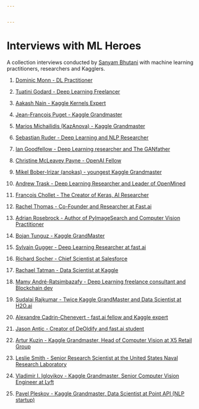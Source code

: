 ```yaml
---


---
```


<h1 id="interviews-with-ml-heroes">Interviews with ML Heroes</h1>
<p>A collection interviews conducted by <a href="https://hackernoon.com/@init_27">Sanyam Bhutani</a> with machine learning practitioners, researchers and Kagglers.</p>
<ol>
<li>
<p><a href="https://hackernoon.com/dominic-monn-dl-practitioner-interview-1-ced61f4ac6"> Dominic Monn - DL Practitioner</a></p>
</li>
<li>
<p><a href="https://hackernoon.com/interview-with-deep-learning-freelancer-tuatini-godard-e661a3995fb1">Tuatini Godard - Deep Learning Freelancer</a></p>
</li>
<li>
<p><a href="https://hackernoon.com/interview-with-kaggle-kernels-expert-aakash-nain-73209223bbd0">Aakash Nain - Kaggle Kernels Expert</a></p>
</li>
<li>
<p><a href="https://hackernoon.com/interview-with-twice-kaggle-grandmaster-dr-jean-francois-puget-cpmp-6d92328e433a">Jean-François Puget - Kaggle Grandmaster</a></p>
</li>
<li>
<p><a href="https://hackernoon.com/interview-with-kaggle-competitions-grandmaster-kazanova-rank-3-dr-marios-michailidis-cc515194cb67">Marios Michailidis (KazAnova) - Kaggle Grandmaster</a></p>
</li>
<li>
<p><a href="https://hackernoon.com/interview-with-deep-learning-and-nlp-researcher-sebastian-ruder-91ddaf473c4b">Sebastian  Ruder - Deep Learning and NLP Researcher</a></p>
</li>
<li>
<p><a href="https://hackernoon.com/interview-with-deep-learning-researcher-and-the-ganfather-dr-ian-goodfellow-cd300863ecff">Ian Goodfellow - Deep Learning researcher and The GANfather</a></p>
</li>
<li>
<p><a href="https://hackernoon.com/interview-with-openai-fellow-christine-mcleavey-payne-aaef948ad571">Christine McLeavey Payne - OpenAI Fellow</a></p>
</li>
<li>
<p><a href="https://hackernoon.com/interview-with-the-youngest-kaggle-grandmaster-mikel-bober-irizar-anokas-17dfd2461070">Mikel Bober-Irizar (anokas) - youngest Kaggle Grandmaster</a></p>
</li>
<li>
<p><a href="https://hackernoon.com/interview-with-deep-learning-researcher-and-leader-of-openmined-andrew-trask-77cd33570a8c">Andrew Trask - Deep Learning Researcher and Leader of OpenMined</a></p>
</li>
<li>
<p><a href="https://hackernoon.com/interview-with-the-creator-of-keras-ai-researcher-fran%C3%A7ois-chollet-823cf1099b7c">François Chollet - The Creator of Keras, AI Researcher</a></p>
</li>
<li>
<p><a href="https://hackernoon.com/interview-with-the-co-founder-and-researcher-at-fast-ai-dr-rachel-thomas-b00e1702a28a">Rachel Thomas - Co-Founder and Researcher at Fast.ai</a></p>
</li>
<li>
<p><a href="https://hackernoon.com/interview-with-the-author-of-pyimagesearch-and-computer-vision-practitioner-dr-adrian-rosebrock-e00583a225a0">Adrian Rosebrock - Author of PyImageSearch and Computer Vision Practitioner</a></p>
</li>
<li>
<p><a href="https://hackernoon.com/interview-with-kaggle-grandmaster-dr-bojan-tunguz-726b28e601e">Bojan Tunguz - Kaggle GrandMaster</a></p>
</li>
<li>
<p><a href="https://hackernoon.com/interview-with-deep-learning-researcher-at-fast-ai-sylvain-gugger-7cb08fe2ff53">Sylvain Gugger - Deep Learning Researcher at fast.ai</a></p>
</li>
<li>
<p><a href="https://hackernoon.com/interview-with-chief-scientist-at-salesforce-dr-richard-socher-c982b9edcd12">Richard Socher - Chief Scientist at Salesforce</a></p>
</li>
<li>
<p><a href="https://hackernoon.com/interview-with-data-scientist-at-kaggle-dr-rachael-tatman-8bc61f9efdb9">Rachael Tatman - Data Scientist at Kaggle</a></p>
</li>
<li>
<p><a href="https://hackernoon.com/interview-with-deep-learning-freelance-consultant-and-blockchain-dev-mamy-andr%C3%A9-ratsimbazafy-f74db35443e1">Mamy André-Ratsimbazafy - Deep Learning freelance consultant and Blockchain dev</a></p>
</li>
<li>
<p><a href="https://hackernoon.com/interview-with-twice-kaggle-grandmaster-and-data-scientist-at-h20-ai-sudalai-rajkumar-cd952ef0c522">Sudalai Rajkumar - Twice Kaggle GrandMaster and Data Scientist at H2O.ai</a></p>
</li>
<li>
<p><a href="https://hackernoon.com/interview-with-radiologist-fast-ai-fellow-and-kaggle-expert-dr-alexandre-cadrin-chenevert-94145d446da8">Alexandre Cadrin-Chenevert - fast.ai fellow and Kaggle expert</a></p>
</li>
<li>
<p><a href="https://hackernoon.com/interview-with-the-creator-of-deoldify-fast-ai-fellow-jason-antic-c0437670059b">Jason Antic - Creator of DeOldify and fast.ai student</a></p>
</li>
<li>
<p><a href="https://hackernoon.com/interview-with-kaggle-grandmaster-lead-data-scientist-at-dbrain-artur-kunzin-28f516a91e3">Artur Kuzin - Kaggle Grandmaster, Head of Computer Vision at X5 Retail Group</a></p>
</li>
<li>
<p><a href="https://hackernoon.com/interview-with-senior-research-scientist-at-the-us-naval-research-laboratory-dr-leslie-smith-a516ae631170">Leslie Smith - Senior Research Scientist at the United States Naval Research Laboratory</a></p>
</li>
<li>
<p><a href="https://hackernoon.com/interview-with-kaggle-grandmaster-senior-cv-engineer-at-lyft-dr-vladimir-i-iglovikov-9938e1fc7c">Vladimir I. Iglovikov - Kaggle Grandmaster, Senior Computer Vision Engineer at Lyft</a></p>
</li>

<li>
<p><a href="https://hackernoon.com/interview-with-kaggle-grandmaster-senior-cv-engineer-at-lyft-dr-vladimir-i-iglovikov-9938e1fc7c">Pavel Pleskov - Kaggle Grandmaster, Data Scientist at Point API (NLP startup)</a></p>
</li>  
</ol>



